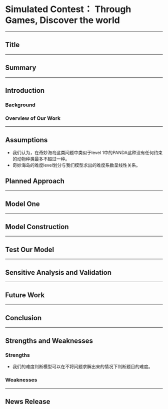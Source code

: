# Simulated Contest： Through Games, Discover the world

---

## Title

---

## Summary

---

## Introduction

### Background

### Overview of Our Work

---

## Assumptions

* 我们认为，在奇妙海岛这类问题中类似于level 1中的PANDA这种没有任何约束的动物种类最多不超过一种。
* 奇妙海岛的难度level划分与我们模型求出的难度系数呈线性关系。

## Planned Approach

---

## Model One

---

## Model Construction

---

## Test Our Model

---

## Sensitive Analysis and Validation

---

## Future Work

---

## Conclusion

---

## Strengths and Weaknesses

### Strengths
* 我们的难度判断模型可以在不将问题求解出来的情况下判断题目的难度。

### Weaknesses

---

## News Release
